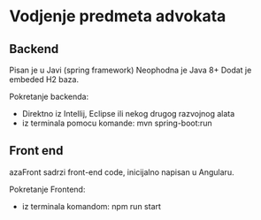 # Vodjenje predmeta advokata

## Backend
Pisan je u Javi (spring framework)
Neophodna je Java 8+
Dodat je embeded H2 baza.

Pokretanje backenda:
 - Direktno iz Intellij, Eclipse ili nekog drugog razvojnog alata
 - iz terminala pomocu komande: mvn spring-boot:run


## Front end
azaFront sadrzi front-end code, inicijalno napisan u Angularu.

Pokretanje Frontend:
 - iz terminala komandom: npm run start
